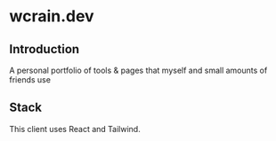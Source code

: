 # wcrain.dev
## Introduction
A personal portfolio of tools & pages that myself and small amounts of friends use

## Stack
This client uses React and Tailwind. 